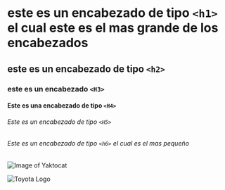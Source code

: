 # este es un encabezado de tipo `<h1>` el cual este es el mas grande de los encabezados

## este es un encabezado de tipo `<h2>`
### este es un encabezado `<H3>` 
#### Este es una encabezado de tipo `<H4>`
###### Este es un encabezado de tipo `<H5>`
###### Este es un encabezado de tipo `<h6>` el cual es el mas pequeño

![Image of Yaktocat](https://octodex.github.com/images/yaktocat.png)

![Toyota Logo](https://shope210society.com/cdn/shop/products/IMG-0153_2048x2048.png?v=1608054581)
